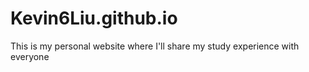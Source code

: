 # Kevin6Liu.github.io

This is my personal website where I'll share my study experience with everyone
